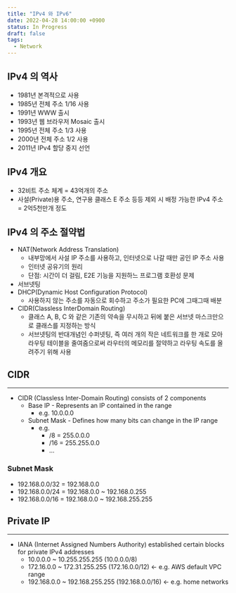 ```yaml
---
title: "IPv4 와 IPv6"
date: 2022-04-28 14:00:00 +0900
status: In Progress
draft: false
tags:
  - Network
---
```

## IPv4 의 역사
- 1981년 본격적으로 사용
- 1985년 전체 주소 1/16 사용
- 1991년 WWW 출시
- 1993년 웹 브라우저 Mosaic 출시
- 1995년 전체 주소 1/3 사용
- 2000년 전체 주소 1/2 사용
- 2011년 IPv4 할당 중지 선언

## IPv4 개요
- 32비트 주소 체계 = 43억개의 주소
- 사설(Private)용 주소, 연구용 클래스 E 주소 등등 제외 시 배정 가능한 IPv4 주소 = 2억5천만개 정도

## IPv4 의 주소 절약법
- NAT(Network Address Translation)
    - 내부망에서 사설 IP 주소를 사용하고, 인터넷으로 나갈 때만 공인 IP 주소 사용
    - 인터넷 공유기의 원리
    - 단점: 시간이 더 걸림, E2E 기능을 지원하느 프로그램 호환성 문제
- 서브넷팅
- DHCP(Dynamic Host Configuration Protocol)
    - 사용하지 않는 주소를 자동으로 회수하고 주소가 필요한 PC에 그때그때 배분
- CIDR(Classless InterDomain Routing)
    - 클래스 A, B, C 와 같은 기존의 약속을 무시하고 뒤에 붙은 서브넷 마스크만으로 클래스를 지정하는 방식
    - 서브넷팅의 반대개념인 수퍼넷팅, 즉 여러 개의 작은 네트워크를 한 개로 모아 라우팅 테이블을 줄여줌으로써 라우터의 메모리를 절약하고 라우팅 속도를 올려주기 위해 사용

## CIDR
---
- CIDR (Classless Inter-Domain Routing) consists of 2 components
	- Base IP - Represents an IP contained in the range
		- e.g. 10.0.0.0
	- Subnet Mask - Defines how many bits can change in the IP range
		- e.g.
			- /8 = 255.0.0.0
			- /16 = 255.255.0.0
			- ...

### Subnet Mask
- 192.168.0.0/32 = 192.168.0.0
- 192.168.0.0/24 = 192.168.0.0 ~ 192.168.0.255
- 192.168.0.0/16 = 192.168.0.0 ~ 192.168.255.255

## Private IP
---
- IANA (Internet Assigned Numbers Authority) established certain blocks for private IPv4 addresses
	- 10.0.0.0 ~ 10.255.255.255 (10.0.0.0/8)
	- 172.16.0.0 ~ 172.31.255.255 (172.16.0.0/12) <- e.g. AWS default VPC range
	- 192.168.0.0 ~ 192.168.255.255 (192.168.0.0/16) <- e.g. home networks
